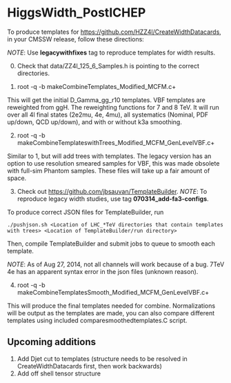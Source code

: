 HiggsWidth_PostICHEP
====================

To produce templates for https://github.com/HZZ4l/CreateWidthDatacards, in your CMSSW release, follow these directions:

_NOTE_: Use **legacywithfixes** tag to reproduce templates for width results.

0) Check that data/ZZ4l_125_6_Samples.h is pointing to the correct directories.

1) root -q -b makeCombineTemplates_Modified_MCFM.c+

This will get the initial D_Gamma_gg_r10 templates. VBF templates are reweighted from ggH. The reweighting functions for 7 and 8 TeV. It will run over all 4l final states (2e2mu, 4e, 4mu), all systematics (Nominal, PDF up/down, QCD up/down), and with or without k3a smoothing.

2) root -q -b makeCombineTemplateswithTrees_Modified_MCFM_GenLevelVBF.c+

Similar to 1, but will add trees with templates. The legacy version has an option to use resolution smeared samples for VBF, this was made obsolete with full-sim Phantom samples. These files will take up a fair amount of space.

3) Check out https://github.com/jbsauvan/TemplateBuilder. _NOTE_: To reproduce legacy width studies, use tag **070314_add-fa3-configs**.

To produce correct JSON files for TemplateBuilder, run

	./pushjson.sh <Location of LHC_*TeV directories that contain templates with trees> <Location of TemplateBuilder/run directory>

Then, compile TemplateBuilder and submit jobs to queue to smooth each template.

_NOTE_: As of Aug 27, 2014, not all channels will work because of a bug. 7TeV 4e has an apparent syntax error in the json files (unknown reason).

4) root -q -b makeCombineTemplatesSmooth_Modified_MCFM_GenLevelVBF.c+ 

This will produce the final templates needed for combine. Normalizations will be output as the templates are made, you can also compare different templates using included comparesmoothedtemplates.C script.

## Upcoming additions
1. Add Djet cut to templates (structure needs to be resolved in CreateWidthDatacards first, then work backwards)
2. Add off shell tensor structure

